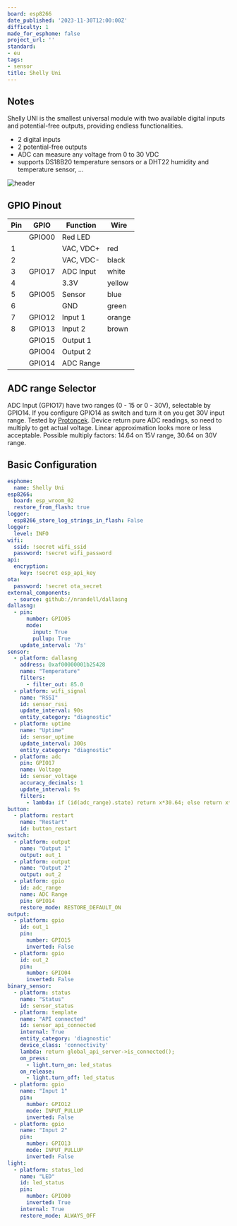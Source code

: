 ```yaml
---
board: esp8266
date_published: '2023-11-30T12:00:00Z'
difficulty: 1
made_for_esphome: false
project_url: ''
standard:
- eu
tags:
- sensor
title: Shelly Uni
---
```


## Notes

Shelly UNI is the smallest universal module with two available digital inputs and potential-free outputs, providing endless functionalities.
- 2 digital inputs
- 2 potential-free outputs
- ADC can measure any voltage from 0 to 30 VDC
- supports DS18B20 temperature sensors or a DHT22 humidity and temperature sensor, ...


![header](/shelly_uni_gpio.jpg "GPIO header pinout")

## GPIO Pinout

|Pin| GPIO   | Function  | Wire   |
| - | ------ | --------- | ------ |
|   | GPIO00 | Red LED   |        |
| 1 |        | VAC, VDC+ | red    |
| 2 |        | VAC, VDC- | black  |
| 3 | GPIO17 | ADC Input | white  |
| 4 |        | 3.3V      | yellow |
| 5 | GPIO05 | Sensor    | blue   |
| 6 |        | GND       | green  |
| 7 | GPIO12 | Input 1   | orange |
| 8 | GPIO13 | Input 2   | brown  |
|   | GPIO15 | Output 1  |        |
|   | GPIO04 | Output 2  |        |
|   | GPIO14 | ADC Range |        |

## ADC range Selector

ADC Input (GPIO17) have two ranges (0 - 15 or 0 - 30V), selectable by GPIO14.
If you configure GPIO14 as switch and turn it on you get 30V input range.
Tested by [Protoncek](https://community.home-assistant.io/u/Protoncek).
Device return pure ADC readings, so need to multiply to get actual voltage.
Linear approximation looks more or less acceptable.
Possible multiply factors: 14.64 on 15V range, 30.64 on 30V range.

## Basic Configuration

```yaml
esphome:
  name: Shelly Uni
esp8266:
  board: esp_wroom_02
  restore_from_flash: true
logger:
  esp8266_store_log_strings_in_flash: False
logger:
  level: INFO
wifi:
  ssid: !secret wifi_ssid
  password: !secret wifi_password
api:
  encryption:
    key: !secret esp_api_key
ota:
  password: !secret ota_secret
external_components:
  - source: github://nrandell/dallasng
dallasng:
  - pin:
      number: GPIO05
      mode:
        input: True
        pullup: True
    update_interval: '7s'
sensor:  
  - platform: dallasng
    address: 0xaf00000001b25428
    name: "Temperature"
    filters:
      - filter_out: 85.0
  - platform: wifi_signal
    name: "RSSI"
    id: sensor_rssi
    update_interval: 90s
    entity_category: "diagnostic"
  - platform: uptime
    name: "Uptime"
    id: sensor_uptime
    update_interval: 300s
    entity_category: "diagnostic"
  - platform: adc
    pin: GPIO17
    name: Voltage
    id: sensor_voltage
    accuracy_decimals: 1
    update_interval: 9s
    filters:
      - lambda: if (id(adc_range).state) return x*30.64; else return x*14.64;
button:
  - platform: restart
    name: "Restart"
    id: button_restart
switch:
  - platform: output
    name: "Output 1"
    output: out_1
  - platform: output
    name: "Output 2"
    output: out_2
  - platform: gpio
    id: adc_range
    name: ADC Range
    pin: GPIO14
    restore_mode: RESTORE_DEFAULT_ON
output:
  - platform: gpio
    id: out_1
    pin:
      number: GPIO15
      inverted: False
  - platform: gpio
    id: out_2
    pin:
      number: GPIO04
      inverted: False
binary_sensor:
  - platform: status
    name: "Status"
    id: sensor_status
  - platform: template
    name: "API connected"
    id: sensor_api_connected
    internal: True
    entity_category: 'diagnostic'
    device_class: 'connectivity'
    lambda: return global_api_server->is_connected();
    on_press:
      - light.turn_on: led_status
    on_release:
      - light.turn_off: led_status
  - platform: gpio
    name: "Input 1"
    pin:
      number: GPIO12
      mode: INPUT_PULLUP
      inverted: False
  - platform: gpio
    name: "Input 2"
    pin:
      number: GPIO13
      mode: INPUT_PULLUP
      inverted: False
light:
  - platform: status_led
    name: "LED"
    id: led_status
    pin:
      number: GPIO00
      inverted: True
    internal: True
    restore_mode: ALWAYS_OFF
```